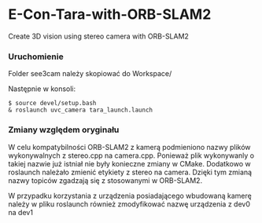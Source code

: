 # E-Con-Tara-with-ORB-SLAM2
Create 3D vision using stereo camera with ORB-SLAM2


### Uruchomienie
Folder see3cam należy skopiować do Workspace/

Następnie w konsoli:

```
$ source devel/setup.bash
& roslaunch uvc_camera tara_launch.launch
```


### Zmiany względem oryginału
W celu kompatybilności ORB-SLAM2 z kamerą podmieniono nazwy plików wykonywalnych z stereo.cpp na camera.cpp. Ponieważ plik wykonywanly o takiej nazwie już istniał nie były konieczne zmiany w CMake. Dodatkowo w roslaunch należało zmienić etykiety z stereo na camera. Dzięki tym zmianą nazwy topiców zgadzają się z stosowanymi w ORB-SLAM2.

W przypadku korzystania z urządzenia posiadającego wbudowaną kamerę należy w pliku roslaunch również zmodyfikować nazwę urządzenia z dev0 na dev1
